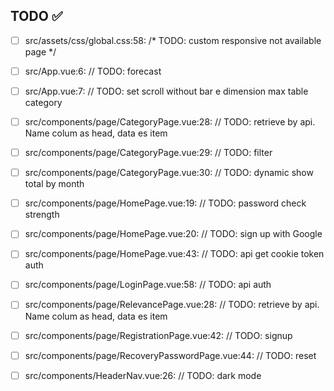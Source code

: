 ## TODO ✅

- [ ] src/assets/css/global.css:58:  /* TODO: custom responsive not available page */ 

- [ ] src/App.vue:6:  // TODO: forecast 

- [ ] src/App.vue:7:  // TODO: set scroll without bar e dimension max table category 

- [ ] src/components/page/CategoryPage.vue:28:  // TODO: retrieve by api. Name colum as head, data es item 

- [ ] src/components/page/CategoryPage.vue:29:  // TODO: filter 

- [ ] src/components/page/CategoryPage.vue:30:  // TODO: dynamic show total by month 

- [ ] src/components/page/HomePage.vue:19:  // TODO: password check strength 

- [ ] src/components/page/HomePage.vue:20:  // TODO: sign up with Google 

- [ ] src/components/page/HomePage.vue:43:  // TODO: api get cookie token auth 

- [ ] src/components/page/LoginPage.vue:58:  // TODO: api auth 

- [ ] src/components/page/RelevancePage.vue:28:  // TODO: retrieve by api. Name colum as head, data es item 

- [ ] src/components/page/RegistrationPage.vue:42:  // TODO: signup 

- [ ] src/components/page/RecoveryPasswordPage.vue:44:  // TODO: reset 

- [ ] src/components/HeaderNav.vue:26:  // TODO: dark mode 

